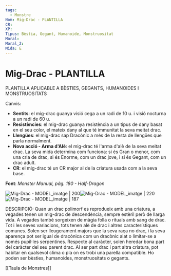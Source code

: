 ```yaml
---
tags:
  - Monstre
Nom: Mig-Drac - PLANTILLA
CR: 
XP: 
Tipus: Bèstia, Gegant, Humanoide, Monstruositat
Moral: 
Moral_2: 
Mida: E
---
```

# Mig-Drac - PLANTILLA

PLANTILLA APLICABLE A BÈSTIES, GEGANTS, HUMANOIDES I MONSTRUOSITATS

Canvis:

- **Sentits**: el mig-drac guanya visió cega a un radi de 10 u. i visió nocturna a un radi de 60 u.
- **Resistències**: el mig-drac guanya resistència a un tipus de dany basat en el seu color, el mateix dany al que té immunitat la seva meitat drac.
- **Llengües**: el mig-drac sap Dracònic a més de la resta de llengües que parla normalment.
-  **Nova acció - Arma d'Alè**: el mig-drac té l'arma d'alè de la seva meitat drac. La seva mida determina com funciona: si és Gran o menor, com una cria de drac, si és Enorme, com un drac jove, i si és Gegant, com un drac adult.
- **CR**: el mig-drac té un CR major al de la criatura usada com a la seva base.

**Font**: *Monster Manual, pàg. 180 - Half-Dragon*



![Mig-Drac - MODEL_imatge | 200](https://i.pinimg.com/originals/d0/15/68/d01568865717755668d410146d1144a0.jpg)![Mig-Drac - MODEL_imatge | 220](https://i.pinimg.com/originals/a1/65/1e/a1651ef4e671db9a67137989ed992cdb.jpg)![Mig-Drac - MODEL_imatge | 187](https://i.pinimg.com/originals/06/67/49/066749847f5ca3ab096e8c6d639ea427.png)

DESCRIPCIÓ: 
Quan un drac polimorf es reprodueix amb una criatura, a vegades tenen un mig-drac de descendència, sempre estèril però de llarga vida. A vegades també sorgeixen de màgia folla o rituals amb sang de drac. Tot i les seves variacions, tots tenen alè de drac i altres característiques comunes.  Solen ser lleugerament majors que la seva raça no drac, i la seva aparença pot ser igual de dracònica com un dracònic alat o limitar-se a només pupil·les serpentines. Respecte al caràcter, solen heredar bona part del caràcter del seu parent drac. Al ser part drac i part altra criatura, pot habitar en qualsevol clima o pla on es trobi una parella compatible. Ho poden ser bèsties, humanoides, monstruositats o gegants.

[[Taula de Monstres]]